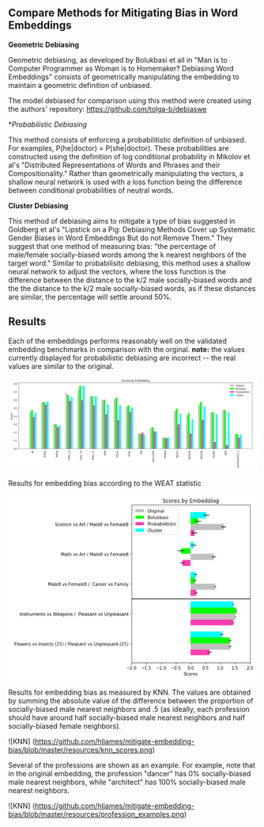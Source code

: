 ## Compare Methods for Mitigating Bias in Word Embeddings

**Geometric Debiasing**

Geometric debiasing, as developed by Bolukbasi et all in "Man is to Computer Programmer as Woman is to Homemaker? Debiasing Word Embeddings" consists of geometrically manipulating the embedding to maintain a geometric definition of unbiased.

The model debiased for comparison using this method were created using the authors' repository:
https://github.com/tolga-b/debiaswe

**Probabilistic Debiasing*

This method consists of enforcing a probabilitistic definition of unbiased. For examples, P(he|doctor) = P(she|doctor). These probabilities are constructed using the definition of log conditional probability in Mikolov et al's "Distributed Representations of Words and Phrases and their Compositionality." Rather than geometrically manipulating the vectors, a shallow neural network is used with a loss function being the difference between conditional probabilities of neutral words.

**Cluster Debiasing**

This method of debiasing aims to mitigate a type of bias suggested in Goldberg et al's "Lipstick on a Pig:
Debiasing Methods Cover up Systematic Gender Biases in Word Embeddings But do not Remove Them." They suggest that one method of measuring bias: "the percentage of male/female socially-biased words among the k nearest neighbors of the target word." Similar to probabilisitc debiasing, this method uses a shallow neural network to adjust the vectors, where the loss function is the difference between the distance to the k/2 male socially-biased words and the the distance to the k/2 male socially-biased words, as if these distances are similar, the percentage will settle around 50%. 

## Results

Each of the embeddings performs reasonably well on the validated embedding benchmarks in comparison with the orginal. **note:** the values currently displayed for probabilistic debiasing are incorrect -- the real values are similar to the original.

![Benchmarks](https://github.com/hljames/mitigate-embedding-bias/blob/master/resources/benchmarks.png)


Results for embedding bias according to the WEAT statistic

![WEAT](https://github.com/hljames/mitigate-embedding-bias/blob/master/resources/weat_scores.png)

Results for embedding bias as measured by KNN. The values are obtained by summing the absolute value of the difference between the proportion of socially-biased male nearest neighbors and .5 (as ideally, each profession should have around half socially-biased male nearest neighbors and half socially-biased female neighbors).

![KNN] (https://github.com/hljames/mitigate-embedding-bias/blob/master/resources/knn_scores.png)

Several of the professions are shown as an example. For example, note that in the original embedding, the profession "dancer" has 0% socially-biased male nearest neighbors, while "architect" has 100% socially-biased male nearest neighbors.


![KNN] (https://github.com/hljames/mitigate-embedding-bias/blob/master/resources/profession_examples.png)

